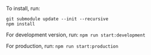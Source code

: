 To install, run:
```
git submodule update --init --recursive
npm install
```

For development version, run:
```npm run start:development```

For production, run:
```npm run start:production```
